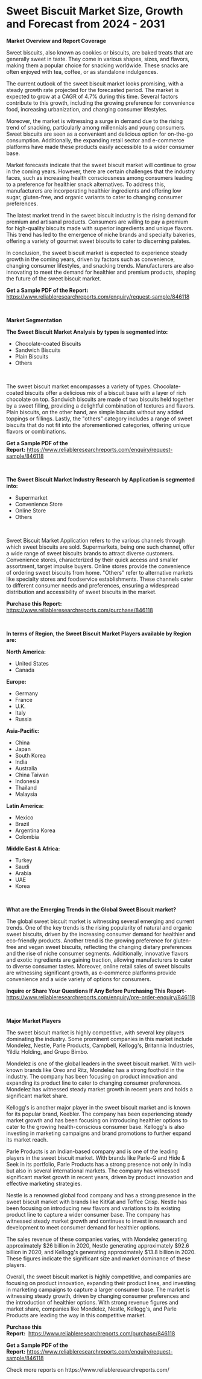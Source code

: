 <p><h1>Sweet Biscuit Market Size, Growth and Forecast from 2024 - 2031</h1></p><p><strong>Market Overview and Report Coverage</strong></p>
<p><p>Sweet biscuits, also known as cookies or biscuits, are baked treats that are generally sweet in taste. They come in various shapes, sizes, and flavors, making them a popular choice for snacking worldwide. These snacks are often enjoyed with tea, coffee, or as standalone indulgences.</p><p>The current outlook of the sweet biscuit market looks promising, with a steady growth rate projected for the forecasted period. The market is expected to grow at a CAGR of 4.7% during this time. Several factors contribute to this growth, including the growing preference for convenience food, increasing urbanization, and changing consumer lifestyles.</p><p>Moreover, the market is witnessing a surge in demand due to the rising trend of snacking, particularly among millennials and young consumers. Sweet biscuits are seen as a convenient and delicious option for on-the-go consumption. Additionally, the expanding retail sector and e-commerce platforms have made these products easily accessible to a wider consumer base.</p><p>Market forecasts indicate that the sweet biscuit market will continue to grow in the coming years. However, there are certain challenges that the industry faces, such as increasing health consciousness among consumers leading to a preference for healthier snack alternatives. To address this, manufacturers are incorporating healthier ingredients and offering low sugar, gluten-free, and organic variants to cater to changing consumer preferences.</p><p>The latest market trend in the sweet biscuit industry is the rising demand for premium and artisanal products. Consumers are willing to pay a premium for high-quality biscuits made with superior ingredients and unique flavors. This trend has led to the emergence of niche brands and specialty bakeries, offering a variety of gourmet sweet biscuits to cater to discerning palates.</p><p>In conclusion, the sweet biscuit market is expected to experience steady growth in the coming years, driven by factors such as convenience, changing consumer lifestyles, and snacking trends. Manufacturers are also innovating to meet the demand for healthier and premium products, shaping the future of the sweet biscuit market.</p></p>
<p><strong>Get a Sample PDF of the Report:</strong> <a href="https://www.reliableresearchreports.com/enquiry/request-sample/846118">https://www.reliableresearchreports.com/enquiry/request-sample/846118</a></p>
<p>&nbsp;</p>
<p><strong>Market Segmentation</strong></p>
<p><strong>The Sweet Biscuit Market Analysis by types is segmented into:</strong></p>
<p><ul><li>Chocolate-coated Biscuits</li><li>Sandwich Biscuits</li><li>Plain Biscuits</li><li>Others</li></ul></p>
<p>&nbsp;</p>
<p><p>The sweet biscuit market encompasses a variety of types. Chocolate-coated biscuits offer a delicious mix of a biscuit base with a layer of rich chocolate on top. Sandwich biscuits are made of two biscuits held together by a sweet filling, providing a delightful combination of textures and flavors. Plain biscuits, on the other hand, are simple biscuits without any added toppings or fillings. Lastly, the "others" category includes a range of sweet biscuits that do not fit into the aforementioned categories, offering unique flavors or combinations.</p></p>
<p><strong>Get a Sample PDF of the Report:</strong>&nbsp;<a href="https://www.reliableresearchreports.com/enquiry/request-sample/846118">https://www.reliableresearchreports.com/enquiry/request-sample/846118</a></p>
<p>&nbsp;</p>
<p><strong>The Sweet Biscuit Market Industry Research by Application is segmented into:</strong></p>
<p><ul><li>Supermarket</li><li>Convenience Store</li><li>Online Store</li><li>Others</li></ul></p>
<p>&nbsp;</p>
<p><p>Sweet Biscuit Market Application refers to the various channels through which sweet biscuits are sold. Supermarkets, being one such channel, offer a wide range of sweet biscuits brands to attract diverse customers. Convenience stores, characterized by their quick access and smaller assortment, target impulse buyers. Online stores provide the convenience of ordering sweet biscuits from home. "Others" refer to alternative markets like specialty stores and foodservice establishments. These channels cater to different consumer needs and preferences, ensuring a widespread distribution and accessibility of sweet biscuits in the market.</p></p>
<p><strong>Purchase this Report:</strong>&nbsp; <a href="https://www.reliableresearchreports.com/purchase/846118">https://www.reliableresearchreports.com/purchase/846118</a></p>
<p>&nbsp;</p>
<p><strong>In terms of Region, the Sweet Biscuit Market Players available by Region are:</strong></p>
<p>
    <p> <strong> North America: </strong>
        <ul>
            <li>United States</li>
            <li>Canada</li>
        </ul>
        </p> 
    <p> <strong> Europe: </strong>
        <ul>
            <li>Germany</li>
            <li>France</li>
            <li>U.K.</li>
            <li>Italy</li>
            <li>Russia</li>
        </ul>
        </p> 
    <p> <strong> Asia-Pacific: </strong>
        <ul>
            <li>China</li>
            <li>Japan</li>
            <li>South Korea</li>
            <li>India</li>
            <li>Australia</li>
            <li>China Taiwan</li>
            <li>Indonesia</li>
            <li>Thailand</li>
            <li>Malaysia</li>
        </ul>
        </p> 
    <p> <strong> Latin America: </strong>
        <ul>
            <li>Mexico</li>
            <li>Brazil</li>
            <li>Argentina Korea</li>
            <li>Colombia</li>
        </ul>
        </p> 
    <p> <strong> Middle East & Africa: </strong>
        <ul>
            <li>Turkey</li>
            <li>Saudi</li>
            <li>Arabia</li>
            <li>UAE</li>
            <li>Korea</li>
        </ul>
    </p>
    </p>
<p>&nbsp;</p>
<p><strong>What are the Emerging Trends in the Global Sweet Biscuit market?</strong></p>
<p><p>The global sweet biscuit market is witnessing several emerging and current trends. One of the key trends is the rising popularity of natural and organic sweet biscuits, driven by the increasing consumer demand for healthier and eco-friendly products. Another trend is the growing preference for gluten-free and vegan sweet biscuits, reflecting the changing dietary preferences and the rise of niche consumer segments. Additionally, innovative flavors and exotic ingredients are gaining traction, allowing manufacturers to cater to diverse consumer tastes. Moreover, online retail sales of sweet biscuits are witnessing significant growth, as e-commerce platforms provide convenience and a wide variety of options for consumers.</p></p>
<p><strong>Inquire or Share Your Questions If Any Before Purchasing This Report</strong>- <a href="https://www.reliableresearchreports.com/enquiry/pre-order-enquiry/846118">https://www.reliableresearchreports.com/enquiry/pre-order-enquiry/846118</a></p>
<p>&nbsp;</p>
<p><strong>Major Market Players</strong></p>
<p><p>The sweet biscuit market is highly competitive, with several key players dominating the industry. Some prominent companies in this market include Mondelez, Nestle, Parle Products, Campbell, Kellogg's, Britannia Industries, Yildiz Holding, and Grupo Bimbo.</p><p>Mondelez is one of the global leaders in the sweet biscuit market. With well-known brands like Oreo and Ritz, Mondelez has a strong foothold in the industry. The company has been focusing on product innovation and expanding its product line to cater to changing consumer preferences. Mondelez has witnessed steady market growth in recent years and holds a significant market share.</p><p>Kellogg's is another major player in the sweet biscuit market and is known for its popular brand, Keebler. The company has been experiencing steady market growth and has been focusing on introducing healthier options to cater to the growing health-conscious consumer base. Kellogg's is also investing in marketing campaigns and brand promotions to further expand its market reach.</p><p>Parle Products is an Indian-based company and is one of the leading players in the sweet biscuit market. With brands like Parle-G and Hide & Seek in its portfolio, Parle Products has a strong presence not only in India but also in several international markets. The company has witnessed significant market growth in recent years, driven by product innovation and effective marketing strategies.</p><p>Nestle is a renowned global food company and has a strong presence in the sweet biscuit market with brands like KitKat and Toffee Crisp. Nestle has been focusing on introducing new flavors and variations to its existing product line to capture a wider consumer base. The company has witnessed steady market growth and continues to invest in research and development to meet consumer demand for healthier options.</p><p>The sales revenue of these companies varies, with Mondelez generating approximately $26 billion in 2020, Nestle generating approximately $92.6 billion in 2020, and Kellogg's generating approximately $13.8 billion in 2020. These figures indicate the significant size and market dominance of these players.</p><p>Overall, the sweet biscuit market is highly competitive, and companies are focusing on product innovation, expanding their product lines, and investing in marketing campaigns to capture a larger consumer base. The market is witnessing steady growth, driven by changing consumer preferences and the introduction of healthier options. With strong revenue figures and market share, companies like Mondelez, Nestle, Kellogg's, and Parle Products are leading the way in this competitive market.</p></p>
<p><strong>Purchase this Report:</strong>&nbsp;&nbsp;<a href="https://www.reliableresearchreports.com/purchase/846118">https://www.reliableresearchreports.com/purchase/846118</a></p>
<p></p>
<p><strong>Get a Sample PDF of the Report:</strong>&nbsp;<a href="https://www.reliableresearchreports.com/enquiry/request-sample/846118">https://www.reliableresearchreports.com/enquiry/request-sample/846118</a></p>
<p>Check more reports on https://www.reliableresearchreports.com/</p>